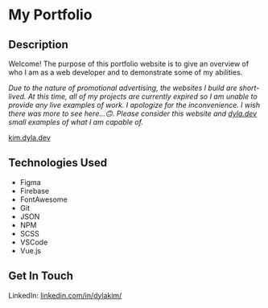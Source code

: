 # My Portfolio
## Description

Welcome! The purpose of this portfolio website is to give an overview of who I am as a web developer and to demonstrate some of my abilities.

_Due to the nature of promotional advertising, the websites I build are short-lived. At this time, all of my projects are currently expired so I am unable to provide any live examples of work. I apologize for the inconvenience. I wish there was more to see here...🙃. Please consider this website and [dyla.dev](http://dyla.dev) small examples of what I am capable of._

[kim.dyla.dev](http://kim.dyla.dev "My portfolio site")
## Technologies Used

- Figma
- Firebase
- FontAwesome
- Git
- JSON
- NPM
- SCSS
- VSCode
- Vue.js


## Get In Touch
LinkedIn: [linkedin.com/in/dylakim/](https://www.linkedin.com/in/dylakim/ "Kim Dyla's LinkedIn profile")